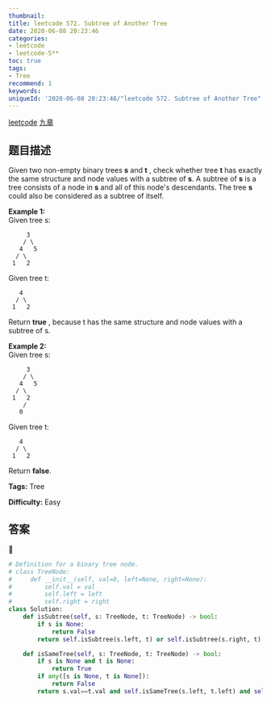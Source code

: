 ```yaml
---
thumbnail:
title: leetcode 572. Subtree of Another Tree
date: 2020-06-08 20:23:46
categories:
- leetcode
- leetcode-5**
toc: true
tags:
- Tree
recommend: 1
keywords:
uniqueId: '2020-06-08 20:23:46/"leetcode 572. Subtree of Another Tree".html'
---
```


<a href="https://leetcode.com/problems/subtree-of-another-tree/">leetcode</a>
<a href="https://www.jiuzhang.com/solution/subtree-of-another-tree/">九章</a>
## 题目描述
Given two non-empty binary trees **s** and **t** , check whether tree **t**
has exactly the same structure and node values with a subtree of **s**. A
subtree of **s** is a tree consists of a node in **s** and all of this node's
descendants. The tree **s** could also be considered as a subtree of itself.

**Example 1:**  
Given tree s:
        
         3
        / \
       4   5
      / \
     1   2


Given tree t:
        
       4 
      / \
     1   2


Return **true** , because t has the same structure and node values with a
subtree of s.

**Example 2:**  
Given tree s:
        
         3
        / \
       4   5
      / \
     1   2
        /
       0


Given tree t:
        
       4
      / \
     1   2


Return **false**.


**Tags:** Tree

**Difficulty:** Easy

## 答案
<!--more-->
```python
# Definition for a binary tree node.
# class TreeNode:
#     def __init__(self, val=0, left=None, right=None):
#         self.val = val
#         self.left = left
#         self.right = right
class Solution:
    def isSubtree(self, s: TreeNode, t: TreeNode) -> bool:
        if s is None:
            return False
        return self.isSubtree(s.left, t) or self.isSubtree(s.right, t) or self.isSameTree(s, t)

    def isSameTree(self, s: TreeNode, t: TreeNode) -> bool:
        if s is None and t is None:
            return True
        if any([s is None, t is None]):
            return False
        return s.val==t.val and self.isSameTree(s.left, t.left) and self.isSameTree(s.right, t.right)
```

